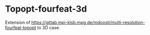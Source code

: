 # Topopt-fourfeat-3d

Extension of https://gitlab.mpi-klsb.mpg.de/mdoosti/multi-resolution-fourfeat-topopt to 3D case.